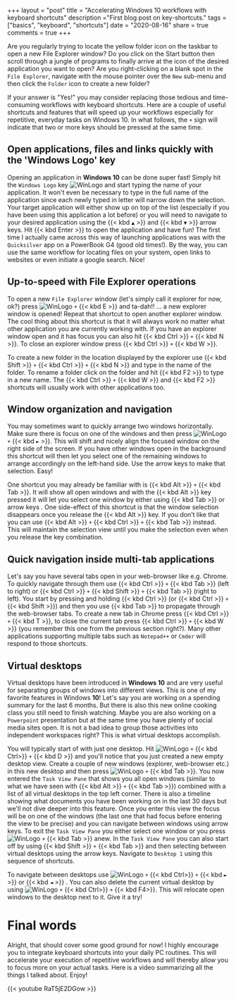 +++
layout =  "post"
title =  "Accelerating Windows 10 workflows with keyboard shortcuts"
description ="First blog post on key-shortcuts."
tags = ["basics", "keyboard", "shortcuts"]
date = "2020-08-16"
share = true
comments = true
+++

Are you regularly trying to locate the yellow folder icon on the taskbar to open a new File Explorer window? Do you click on the Start button then scroll through a jungle of programs to finally arrive at the icon of the desired application you want to open? Are you right-clicking on a blank spot in the `File Explorer`, navigate with the mouse pointer over the `New` sub-menu and then click the `Folder` icon to create a new folder? 

If your answer is "Yes!" you may consider replacing those tedious and time-consuming workflows with keyboard shortcuts. Here are a couple of useful shortcuts and features that will speed up your workflows especially for repetitive, everyday tasks on Windows 10. In what follows, the `+` sign will indicate that two or more keys should be pressed at the same time. 

## Open applications, files and links quickly with the 'Windows Logo' key

<!-- (This syntax works like a comment, and won't appear in any output. */}} -->

Opening an application in **Windows 10** can be done super fast! Simply hit the `Windows Logo` key ![WinLogo](/images/B8Zit.png) and start typing the name of your application. It won't even be necessary to type in the full name of the application since each newly typed in letter will narrow down the selection. Your target application will either show up on top of the list (especially if you have been using this application a lot before) or you will need to navigate to your desired application using the {{< kbd `▲` >}} and {{< kbd `▼` >}} arrow keys. Hit {{< kbd Enter >}} to open the application and have fun! The first time I actually came across this way of launching applications was with the `Quicksilver` app on a PowerBook G4 (good old times!). By the way, you can use the same workflow for locating files on your system, open links to websites or even initiate a google search. Nice!

## Up-to-speed with File Explorer operations

To open a new `File Explorer` window (let's simply call it explorer for now, ok?) press ![WinLogo](/images/B8Zit.png) `+` {{< kbd E >}} and ta-dah!! ... a new explorer window is opened! Repeat that shortcut to open another explorer window. The cool thing about this shortcut is that it will always work no matter what other application you are currently working with. If you have an explorer window open and it has focus you can also hit {{< kbd Ctrl >}} `+` {{< kbd N >}}. To close an explorer window press {{< kbd Ctrl >}} `+` {{< kbd W >}}. 

To create a new folder in the location displayed by the explorer use {{< kbd Shift >}} `+` {{< kbd Ctrl >}} `+` {{< kbd N >}} and type in the name of the folder. To rename a folder click on the folder and hit {{< kbd F2 >}} to type in a new name. The {{< kbd Ctrl >}} `+` {{< kbd W >}} and {{< kbd F2 >}} shortcuts will usually work with other applications too. 

## Window organization and navigation

You may sometimes want to quickly arrange two windows horizontally. Make sure there is focus on one of the windows and then press ![WinLogo](/images/B8Zit.png) `+` {{< kbd `►` >}}. This will shift and nicely align the focused window on the right side of the screen. If you have other windows open in the background this shortcut will then let you select one of the remaining windows to arrange accordingly on the left-hand side. Use the arrow keys to make that selection. Easy! 

One shortcut you may already be familiar with is {{< kbd Alt >}} `+` {{< kbd Tab >}}. It will show all open windows and with the {{< kbd Alt >}} key pressed it will let you select one window by either using {{< kbd Tab >}} or arrow keys . One side-effect of this shortcut is that the window selection disappears once you release the {{< kbd Alt >}} key. If you don't like that you can use {{< kbd Alt >}} `+` {{< kbd Ctrl >}} `+` {{< kbd Tab >}} instead. This will maintain the selection view until you make the selection even when you release the key combination.  

<!-- {{< figure src="https://f002.backblazeb2.com/file/BlogData/WinOrgNav.gif" caption="Shortcuts for window organization and navigation." >}} -->

## Quick navigation inside multi-tab applications 
 
Let's say you have several tabs open in your web-browser like e.g. Chrome. To quickly navigate through them use {{< kbd Ctrl >}} `+` {{< kbd Tab >}} (left to right) or {{< kbd Ctrl >}} `+` {{< kbd Shift >}} `+` {{< kbd Tab >}} (right to left). You start by pressing and holding {{< kbd Ctrl >}} (or {{< kbd Ctrl >}} `+` {{< kbd Shift >}}) and then you use {{< kbd Tab >}} to propagate through the web-browser tabs. To create a new tab in Chrome press {{< kbd Ctrl >}} `+` {{< kbd T >}}, to close the current tab press {{< kbd Ctrl >}} `+` {{< kbd W >}} (you remember this one from the previous section right?). Many other applications supporting multiple tabs such as `Notepad++` or `Cmder` will respond to those shortcuts.

## Virtual desktops

Virtual desktops have been introduced in **Windows 10** and are very useful for separating groups of windows into different views. This is one of my favorite features in Windows **10**! Let's say you are working on a spending summary for the last 6 months. But there is also this new online cooking class you still need to finish watching. Maybe you are also working on a `Powerpoint` presentation but at the same time you have plenty of social media sites open. It is not a bad idea to group those activities into independent workspaces right? This is what virtual desktops accomplish.

You will typically start of with just one desktop. Hit ![WinLogo](/images/B8Zit.png) `+` {{< kbd Ctrl>}} `+` {{< kbd D >}} and you'll notice that you just created a new empty desktop view. Create a couple of new windows (explorer, web-browser etc.) in this new desktop and then press ![WinLogo](/images/B8Zit.png) `+` {{< kbd Tab >}}. You now entered the `Task View Pane` that shows you all open windows (similar to what we have seen with  {{< kbd Alt >}} `+` {{< kbd Tab >}}) combined with a list of all virtual desktops in the top left corner. There is also a timeline showing what documents you have been working on in the last 30 days but we'll not dive deeper into this feature. Once you enter this view the focus will be on one of the windows (the last one that had focus before entering the view to be precise) and you can navigate between windows using arrow keys. To exit the `Task View Pane` you either select one window or you press ![WinLogo](/images/B8Zit.png) `+` {{< kbd Tab >}} anew. In the `Task View Pane` you can also start off by using {{< kbd Shift >}} `+` {{< kbd Tab >}} and then selecting between virtual desktops using the arrow keys. Navigate to `Desktop 1` using this sequence of shortcuts. 

To navigate between desktops use ![WinLogo](/images/B8Zit.png) `+` {{< kbd Ctrl>}} `+` {{< kbd `►` >}} or {{< kbd `◄` >}} . You can also delete the current virtual desktop by using ![WinLogo](/images/B8Zit.png) `+` {{< kbd Ctrl>}} `+` {{< kbd F4>}}. This will relocate open windows to the desktop next to it. Give it a try!

# Final words

Alright, that should cover some good ground for now! I highly encourage you to integrate keyboard shortcuts into your daily PC routines. This will accelerate your execution of repetitive workflows and will thereby allow you to focus more on your actual tasks. Here is a video summarizing all the things I talked about. Enjoy! 

{{< youtube RaT5jE2DGow >}}